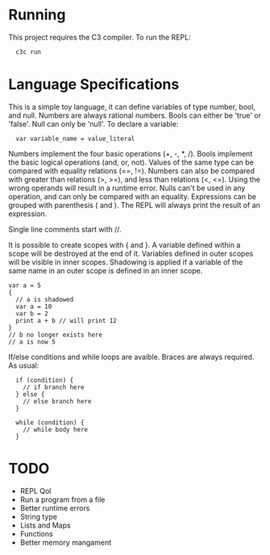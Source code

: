 # Running
This project requires the C3 compiler.
To run the REPL:
```bash
  c3c run
```

# Language Specifications

This is a simple toy language, it can define variables of type number, bool, and null.
Numbers are always rational numbers. Bools can either be 'true' or 'false'. Null can only be 'null'.
To declare a variable:
```
  var variable_name = value_literal
```

Numbers implement the four basic operations (+, -, *, /).
Bools implement the basic logical operations (and, or, not).
Values of the same type can be compared with equality relations (==, !=).
Numbers can also be compared with greater than relations (>, >=), and less than relations (<, <=).
Using the wrong operands will result in a runtime error.
Nulls can't be used in any operation, and can only be compared with an equality.
Expressions can be grouped with parenthesis ( and ).
The REPL will always print the result of an expression.

Single line comments start with //.

It is possible to create scopes with { and }. A variable defined within a scope will be destroyed at the end of it.
Variables defined in outer scopes will be visible in inner scopes.
Shadowing is applied if a variable of the same name in an outer scope is defined in an inner scope.
```
var a = 5
{
  // a is shadowed
  var a = 10
  var b = 2
  print a + b // will print 12
}
// b no longer exists here
// a is now 5
```

If/else conditions and while loops are avaible. Braces are always required. 
As usual:
```
  if (condition) {
    // if branch here
  } else {
    // else branch here
  }

  while (condition) {
    // while body here
  }
```

# TODO
- REPL Qol
- Run a program from a file
- Better runtime errors
- String type
- Lists and Maps
- Functions
- Better memory mangament
